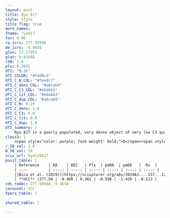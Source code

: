 ```yaml
---
layout: post
title: Ryu 817
style: style
title_flag: true
more_names: 
fname: ryu817
fov: 0.06
ra_icrs: 277.93998
de_icrs: -9.4658
glon: 22.27953
glat: 0.01946
r50: 1.8
plx: 0.3625
UTI: "0.26"
UTI_COLOR: "#fdd9c3"
UTI_C_N_COL: "#fee0c7"
UTI_C_dens_COL: "#a6cab9"
UTI_C_C3_COL: "#e0a6b3"
UTI_C_lit_COL: "#e0a6b3"
UTI_C_dup_COL: "#a6cab9"
UTI_C_N: 0.29
UTI_C_dens: 1.0
UTI_C_C3: 0.0
UTI_C_lit: 0.0
UTI_C_dup: 1.0
UTI_summary: |
    Ryu 817 is a poorly populated, very dense object of very low C3 quality. It is rarely studied in the literature, with no articles listed in the last 6 years.
class3: |
    <span style="color: purple; font-weight: bold;">D</span><span style="color: purple; font-weight: bold;">D</span>
r_50_val: 1.8
N_50_val: 29
scix_url: Ryu%20817
posit_table: |
    | Reference    | RA    | DEC   | Plx  | pmRA  | pmDE   |  Rv  |
    | :---         | :---: | :---: | :---: | :---: | :---: | :---: |
    |[Bica et al. (2019)](https://scixplorer.org/abs/2019AJ....157...12B) | 277.944 | -9.473 | -- | -- | -- | -- |
    | **UCC** |277.94 | -9.466 | 0.362 | -0.598 | -1.436 | -0.113 | 
cds_radec: 277.93998,-9.4658
carousel: UCC
fpars_table: |
    
shared_table: |
    
---
```

